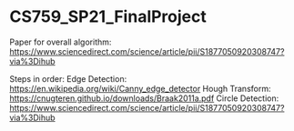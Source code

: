 # CS759_SP21_FinalProject

Paper for overall algorithm: https://www.sciencedirect.com/science/article/pii/S1877050920308747?via%3Dihub

Steps in order:
    Edge Detection: https://en.wikipedia.org/wiki/Canny_edge_detector
    Hough Transform: https://cnugteren.github.io/downloads/Braak2011a.pdf
    Circle Detection: https://www.sciencedirect.com/science/article/pii/S1877050920308747?via%3Dihub
